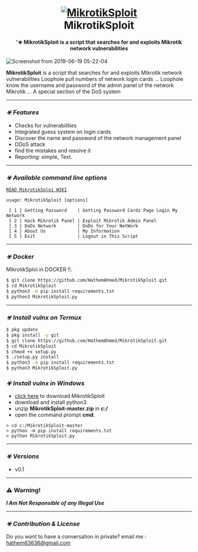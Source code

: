 <h1 align="center">
  <br>
  <a href="https://github.com/HathemAhmed/MikrotikSploit"><img src="https://www.charbase.com/images/glyph/9763" alt="MikrotikSploit"></a>
  <br>
  MikrotikSploit
  <br>
</h1>

<h4 align="center">'☣ MikrotikSploit is a script that searches for and exploits Mikrotik network vulnerabilities</h4>


![Screenshot from 2019-06-19 05-22-04](https://raw.githubusercontent.com/HathemAhmed/MikrotikSploit/master/modules/images/b1.png)



**MikrotikSploit**  is a script that searches for and exploits Mikrotik network vulnerabilities Loophole pull numbers of network login cards ... 
Loophole know the username and password of the admin panel of the network Mikrotik ... A special section of the DoS system


-------------------------------------

### _☣ Features_

- Checks for vulnerabilities
- Integrated guess system on login cards
- Discover the name and password of the network management panel
- DDoS attack
- find the mistakes and resolve it
- Reporting: simple, Text.

-------------------------------------

### _☣ Available command line options_
[`READ MikrotikSploi WIKI`](https://github.com/HathemAhmed/MikrotikSploi/wiki/Usage)

    usage: MikrotikSploit [options]
    
     [ 1 ] Getting Password    | Getting Password Cards Page Login My Network
     [ 2 ] Hack Mikrotik Panel | Exploit Mikrotik Admin Panel
     [ 3 ] DoDs Network        | DoDs for Your NetWork
     [ 4 ] About Us            | My Information 
     [ 5 ] Exit                | Logout in This Script


-------------------------------------

### _☣ Docker_

MikrotikSploi in DOCKER !!.

```bash
$ git clone https://github.com/HathemAhmed/MikrotikSploit.git
$ cd MikrotikSploit
$ python3 -m pip install requirements.txt
$ python3 MikrotikSploit.py
```

-------------------------------------

### _☣ Install vulnx on Termux_

```BASH
$ pkg update
$ pkg install -y git
$ git clone https://github.com/HathemAhmed/MikrotikSploit.git
$ cd MikrotikSploit
$ chmod +x setup.py
$ ./setup.py install
$ python3 -m pip install requirements.txt
$ python3 MikrotikSploit.py
```


### _☣ Install vulnx in Windows_

- [click here](https://github.com/HathemAhmed/MikrotikSploit/archive/master.zip) to download MikrotikSploit
- download and install python3
- unzip **MikrotikSploit-master.zip** in ***c:/***
- open the command prompt **cmd**.
```
> cd c:/MikrotikSploit-master
> python -m pip install requirements.txt
> python MikrotikSploit.py
```

-------------------------------------

### _☣ Versions_
- v0.1

-------------------------------------

### :warning: Warning!

***I Am Not Responsible of any Illegal Use***

-------------------------------------

### _☣ Contribution & License_

Do you want to have a conversation in private? email me : hathem63636@gmail.com

